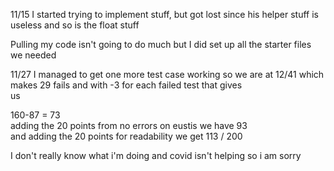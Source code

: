 11/15
I started trying to implement stuff, but got lost since his helper stuff is useless and so is the float stuff<br>

Pulling my code isn't going to do much but I did set up all the starter files we needed

11/27
I managed to get one more test case working so we are at 12/41 which makes 29 fails and with -3 for each failed test that gives<br>
us<br> 

160-87 = 73<br>
adding the 20 points from no errors on eustis we have 93<br>
and adding the 20 points for readability we get 113 / 200<br>

I don't really know what i'm doing and covid isn't helping so i am sorry
